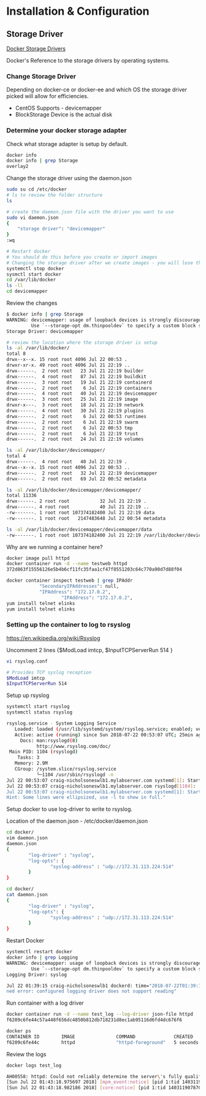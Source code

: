 # Installation & Configuration

## Storage Driver

[Docker Storage Drivers](https://docs.docker.com/storage/storagedriver/select-storage-driver/)

Docker's Reference to the storage drivers by operating systems.

### Change Storage Driver

Depending on docker-ce or docker-ee and which OS the storage driver picked will allow for efficiencies.

- CentOS Supports - devicemapper
- BlockStorage Device is the actual disk

### Determine your docker storage adapter

Check what storage adapter is setup by default.

```bash
docker info
docker info | grep Storage
overlay2
```

Change the storage driver using the daemon.json

```bash
sudo su cd /etc/docker
# ls to review the folder structure
ls

# create the daemon.json file with the driver you want to use
sudo vi daemon.json
{
    "storage driver": "devicemapper"
}
:wq

# Restart docker
# You should do this before you create or import images
# Changing the storage driver after we create images - you will lose those images
systemctl stop docker
sysmctl start docker
cd /var/lib/docker
ls -ll
cd devicemapper
```

Review the changes

```bash
$ docker info | grep Storage
WARNING: devicemapper: usage of loopback devices is strongly discouraged for production use.
         Use `--storage-opt dm.thinpooldev` to specify a custom block storage device.
Storage Driver: devicemapper

# review the location where the storage driver is setup
ls -al /var/lib/docker/
total 8
drwx--x--x. 15 root root 4096 Jul 22 00:53 .
drwxr-xr-x. 49 root root 4096 Jul 21 22:19 ..
drwx------.  2 root root   23 Jul 21 22:19 builder
drwx------.  4 root root   87 Jul 21 22:19 buildkit
drwx------.  3 root root   19 Jul 21 22:19 containerd
drwx------.  2 root root    6 Jul 21 22:19 containers
drwx------.  4 root root   40 Jul 21 22:19 devicemapper
drwx------.  3 root root   25 Jul 21 22:19 image
drwxr-x---.  3 root root   18 Jul 21 22:19 network
drwx------.  4 root root   30 Jul 21 22:19 plugins
drwx------.  2 root root    6 Jul 22 00:53 runtimes
drwx------.  2 root root    6 Jul 21 22:19 swarm
drwx------.  2 root root    6 Jul 22 00:53 tmp
drwx------.  2 root root    6 Jul 21 22:19 trust
drwx------.  2 root root   24 Jul 21 22:19 volumes

ls -al /var/lib/docker/devicemapper/
total 4
drwx------.  4 root root   40 Jul 21 22:19 .
drwx--x--x. 15 root root 4096 Jul 22 00:53 ..
drwx------.  2 root root   32 Jul 21 22:19 devicemapper
drwx------.  2 root root   69 Jul 22 00:52 metadata

ls -al /var/lib/docker/devicemapper/devicemapper/
total 11336
drwx------. 2 root root           32 Jul 21 22:19 .
drwx------. 4 root root           40 Jul 21 22:19 ..
-rw-------. 1 root root 107374182400 Jul 21 22:19 data
-rw-------. 1 root root   2147483648 Jul 22 00:54 metadata

ls -al /var/lib/docker/devicemapper/devicemapper/data
-rw-------. 1 root root 107374182400 Jul 21 22:19 /var/lib/docker/devicemapper/devicemapper/data
```

Why are we running a container here?

```bash
docker image pull httpd
docker container run -d --name testweb httpd
372d863f15556126e5b4b6cf11fc35faa1cf47f8551203c64c770a90d7d88f04

docker container inspect testweb | grep IPAddr
            "SecondaryIPAddresses": null,
            "IPAddress": "172.17.0.2",
                    "IPAddress": "172.17.0.2",
yum install telnet elinks
yum install telnet elinks

```

### Setting up the container to log to rsyslog

https://en.wikipedia.org/wiki/Rsyslog

Uncomment 2 lines {$ModLoad imtcp, $InputTCPServerRun 514 }

```bash
vi rsyslog.conf

# Provides TCP syslog reception
$ModLoad imtcp
$InputTCPServerRun 514
```

Setup up rsyslog

```bash
systemctl start rsyslog
systemctl status rsyslog

rsyslog.service - System Logging Service
   Loaded: loaded (/usr/lib/systemd/system/rsyslog.service; enabled; vendor preset: enabled)
   Active: active (running) since Sun 2018-07-22 00:53:07 UTC; 25min ago
     Docs: man:rsyslogd(8)
           http://www.rsyslog.com/doc/
 Main PID: 1104 (rsyslogd)
    Tasks: 3
   Memory: 2.9M
   CGroup: /system.slice/rsyslog.service
           └─1104 /usr/sbin/rsyslogd -n
Jul 22 00:53:07 craig-nicholsoneswlb1.mylabserver.com systemd[1]: Starting System Logging Service...
Jul 22 00:53:07 craig-nicholsoneswlb1.mylabserver.com rsyslogd[1104]:  [origin software="rsyslogd" swVersion="8.24.0" x-pid="1104" x-info="http:/... start
Jul 22 00:53:07 craig-nicholsoneswlb1.mylabserver.com systemd[1]: Started System Logging Service.
Hint: Some lines were ellipsized, use -l to show in full."
```

Setup docker to use log-driver to write to rsyslog.  

Location of the daemon.json - /etc/docker/daemon.json

```bash
cd docker/
vim daemon.json
daemon.json
{
        "log-driver" : "syslog",
        "log-opts": {
                "syslog-address" : "udp://172.31.113.224:514"
        }
}

cd docker/
cat daemon.json
{
        "log-driver" : "syslog",
        "log-opts": {
                "syslog-address" : "udp://172.31.113.224:514"
        }
}
```

Restart Docker

```bash
systemctl restart docker
docker info | grep Logging
WARNING: devicemapper: usage of loopback devices is strongly discouraged for production use.
         Use `--storage-opt dm.thinpooldev` to specify a custom block storage device.
Logging Driver: syslog

Jul 22 01:39:15 craig-nicholsoneswlb1 dockerd: time="2018-07-22T01:39:15.339810481Z" level=error msg="Handler for GET /v1.38/containers/testweb/logs retur
ned error: configured logging driver does not support reading"
```

Run container with a log driver

```bash
docker container run -d --name test_log --log-driver json-file httpd
f6209c6fe44c57a448f656dc4850b812db718231d8ec1ab95116d6fd4dc676f6

docker ps
CONTAINER ID        IMAGE               COMMAND              CREATED             STATUS              PORTS               NAMES
f6209c6fe44c        httpd               "httpd-foreground"   5 seconds ago       Up 4 seconds        80/tcp              test_log
```

Review the logs

```bash
docker logs test_log

AH00558: httpd: Could not reliably determine the server\'s fully qualified domain name, using 172.17.0.2. Set the \'ServerName\' directive globally to suppress this message AH00558: httpd: Could not reliably determine the server\'s fully qualified domain name, using 172.17.0.2. Set the \'ServerName\' directive globally to suppress this message
[Sun Jul 22 01:43:18.975697 2018] [mpm_event:notice] [pid 1:tid 140311907870592] AH00489: Apache/2.4.34 (Unix) configured -- resuming normal operations
[Sun Jul 22 01:43:18.982186 2018] [core:notice] [pid 1:tid 140311907870592] AH00094: Command line: 'httpd -D FOREGROUND'
```